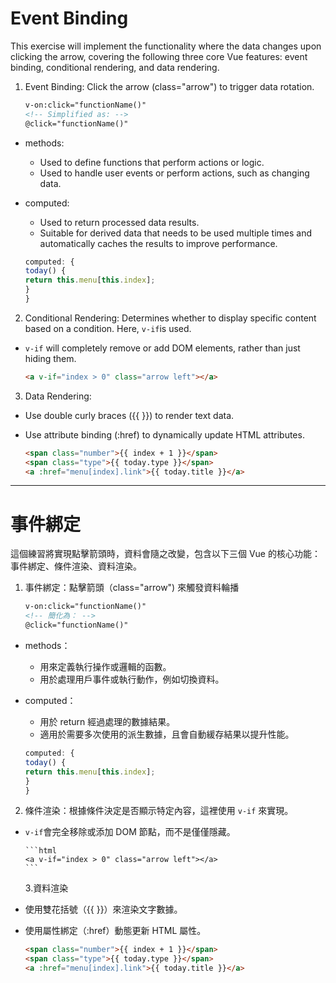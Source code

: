 # Event Binding

This exercise will implement the functionality where the data changes upon clicking the arrow, covering the following three core Vue features: event binding, conditional rendering, and data rendering.

1. Event Binding: Click the arrow (class="arrow") to trigger data rotation.

   ```html
   v-on:click="functionName()"
   <!-- Simplified as: -->
   @click="functionName()"
   ```

- methods:
  - Used to define functions that perform actions or logic.
  - Used to handle user events or perform actions, such as changing data.
- computed:

  - Used to return processed data results.
  - Suitable for derived data that needs to be used multiple times and automatically caches the results to improve performance.

  ```javascript
  computed: {
  today() {
  return this.menu[this.index];
  }
  }
  ```

2. Conditional Rendering: Determines whether to display specific content based on a condition. Here, `v-if`is used.

- `v-if` will completely remove or add DOM elements, rather than just hiding them.

  ```html
  <a v-if="index > 0" class="arrow left"></a>
  ```

3. Data Rendering:

- Use double curly braces ({{ }}) to render text data.
- Use attribute binding (:href) to dynamically update HTML attributes.

  ```html
  <span class="number">{{ index + 1 }}</span>
  <span class="type">{{ today.type }}</span>
  <a :href="menu[index].link">{{ today.title }}</a>
  ```

---

# 事件綁定

這個練習將實現點擊箭頭時，資料會隨之改變，包含以下三個 Vue 的核心功能：事件綁定、條件渲染、資料渲染。

1. 事件綁定：點擊箭頭（class="arrow") 來觸發資料輪播

   ```html
   v-on:click="functionName()"
   <!-- 簡化為： -->
   @click="functionName()"
   ```

- methods：
  - 用來定義執行操作或邏輯的函數。
  - 用於處理用戶事件或執行動作，例如切換資料。
- computed：

  - 用於 return 經過處理的數據結果。
  - 適用於需要多次使用的派生數據，且會自動緩存結果以提升性能。

  ```javascript
  computed: {
  today() {
  return this.menu[this.index];
  }
  }
  ```

2. 條件渲染：根據條件決定是否顯示特定內容，這裡使用 `v-if` 來實現。

- `v-if`會完全移除或添加 DOM 節點，而不是僅僅隱藏。

      ```html
      <a v-if="index > 0" class="arrow left"></a>
      ```

  3.資料渲染

- 使用雙花括號（{{ }}）來渲染文字數據。
- 使用屬性綁定（:href）動態更新 HTML 屬性。

  ```html
  <span class="number">{{ index + 1 }}</span>
  <span class="type">{{ today.type }}</span>
  <a :href="menu[index].link">{{ today.title }}</a>
  ```
